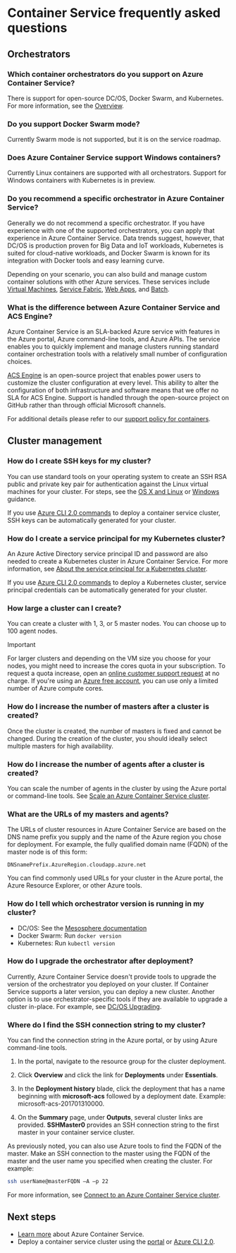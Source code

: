 # Container Service frequently asked questions

## Orchestrators

### Which container orchestrators do you support on Azure Container Service? 

There is support for open-source DC/OS, Docker Swarm, and Kubernetes. For more information, see the [Overview](../articles/container-service/kubernetes/container-service-intro-kubernetes.md).
 
### Do you support Docker Swarm mode? 

Currently Swarm mode is not supported, but it is on the service roadmap. 

### Does Azure Container Service support Windows containers?  

Currently Linux containers are supported with all orchestrators. Support for Windows containers with Kubernetes is in preview.

### Do you recommend a specific orchestrator in Azure Container Service? 
Generally we do not recommend a specific orchestrator. If you have experience with one of the supported orchestrators, you can apply that experience in Azure Container Service. Data trends suggest, however, that DC/OS is production proven for Big Data and IoT workloads, Kubernetes is suited for cloud-native workloads, and Docker Swarm is known for its integration with Docker tools and easy learning curve.

Depending on your scenario, you can also build and manage custom container solutions with other Azure services. These services include [Virtual Machines](../articles/virtual-machines/linux/overview.md), [Service Fabric](../articles/service-fabric/service-fabric-overview.md), [Web Apps](../articles/app-service/app-service-web-overview.md), and [Batch](../articles/batch/batch-technical-overview.md).  

### What is the difference between Azure Container Service and ACS Engine? 
Azure Container Service is an SLA-backed Azure service with features in the Azure portal, Azure command-line tools, and Azure APIs. The service enables you to quickly implement and manage clusters running standard container orchestration tools with a relatively small number of configuration choices. 

[ACS Engine](http://github.com/Azure/acs-engine) is an open-source project that enables power users to customize the cluster configuration at every level. This ability to alter the configuration of both infrastructure and software means that we offer no SLA for ACS Engine. Support is handled through the open-source project on GitHub rather than through official Microsoft channels. 

For additional details please refer to our [support policy for containers](https://support.microsoft.com/en-us/help/4035670/support-policy-for-containers).

## Cluster management

### How do I create SSH keys for my cluster?

You can use standard tools on your operating system to create an SSH RSA public and private key pair for authentication against the Linux virtual machines for your cluster. For steps, see the [OS X and Linux](../articles/virtual-machines/linux/mac-create-ssh-keys.md) or [Windows](../articles/virtual-machines/linux/ssh-from-windows.md) guidance. 

If you use [Azure CLI 2.0 commands](../articles/container-service/dcos-swarm/container-service-create-acs-cluster-cli.md) to deploy a container service cluster, SSH keys can be automatically generated for your cluster.

### How do I create a service principal for my Kubernetes cluster?

An Azure Active Directory service principal ID and password are also needed to create a Kubernetes cluster in Azure Container Service. For more information, see [About the service principal for a Kubernetes cluster](../articles/container-service/kubernetes/container-service-kubernetes-service-principal.md).

If you use [Azure CLI 2.0 commands](../articles/container-service/dcos-swarm/container-service-create-acs-cluster-cli.md) to deploy a Kubernetes cluster, service principal credentials can be automatically generated for your cluster.

### How large a cluster can I create?
You can create a cluster with 1, 3, or 5 master nodes. You can choose up to 100 agent nodes.

> [!IMPORTANT]
> For larger clusters and depending on the VM size you choose for your nodes, you might need to increase the cores quota in your subscription. To request a quota increase, open an [online customer support request](../articles/azure-supportability/how-to-create-azure-support-request.md) at no charge. If you're using an [Azure free account](https://azure.microsoft.com/free/), you can use only a limited number of Azure compute cores.
> 

### How do I increase the number of masters after a cluster is created? 
Once the cluster is created, the number of masters is fixed and cannot be changed. During the creation of the cluster, you should ideally select multiple masters for high availability.

### How do I increase the number of agents after a cluster is created? 
You can scale the number of agents in the cluster by using the Azure portal or command-line tools. See [Scale an Azure Container Service cluster](../articles/container-service/kubernetes/container-service-scale.md).

### What are the URLs of my masters and agents? 
The URLs of cluster resources in Azure Container Service are based on the DNS name prefix you supply and the name of the Azure region you chose for deployment. For example, the fully qualified domain name (FQDN) of the master node is of this form:

``` 
DNSnamePrefix.AzureRegion.cloudapp.azure.net
```

You can find commonly used URLs for your cluster in the Azure portal, the Azure Resource Explorer, or other Azure tools.

### How do I tell which orchestrator version is running in my cluster?

* DC/OS: See the [Mesosphere documentation](https://support.mesosphere.com/hc/en-us/articles/207719793-How-to-get-the-DCOS-version-from-the-command-line-)
* Docker Swarm: Run `docker version`
* Kubernetes: Run `kubectl version`

### How do I upgrade the orchestrator after deployment?

Currently, Azure Container Service doesn't provide tools to upgrade the version of the orchestrator you deployed on your cluster. If Container Service supports a later version, you can deploy a new cluster. Another option is to use orchestrator-specific tools if they are available to upgrade a cluster in-place. For example, see [DC/OS Upgrading](https://dcos.io/docs/1.8/administration/upgrading/).
 
### Where do I find the SSH connection string to my cluster?

You can find the connection string in the Azure portal, or by using Azure command-line tools. 

1. In the portal, navigate to the resource group for the cluster deployment.  

2. Click **Overview** and click the link for **Deployments** under **Essentials**. 

3. In the **Deployment history** blade, click the deployment that has a name beginning with **microsoft-acs** followed by a deployment date. Example: microsoft-acs-201701310000.  

4. On the **Summary** page, under **Outputs**, several cluster links are provided. **SSHMaster0** provides an SSH connection string to the first master in your container service cluster. 

As previously noted, you can also use Azure tools to find the FQDN of the master. Make an SSH connection to the master using the FQDN of the master and the user name you specified when creating the cluster. For example:

```bash
ssh userName@masterFQDN –A –p 22 
```

For more information, see [Connect to an Azure Container Service cluster](../articles/container-service/kubernetes/container-service-connect.md).

## Next steps

* [Learn more](../articles/container-service/kubernetes/container-service-intro-kubernetes.md) about Azure Container Service.
* Deploy a container service cluster using the [portal](../articles/container-service/dcos-swarm/container-service-deployment.md) or [Azure CLI 2.0](../articles/container-service/dcos-swarm/container-service-create-acs-cluster-cli.md).
